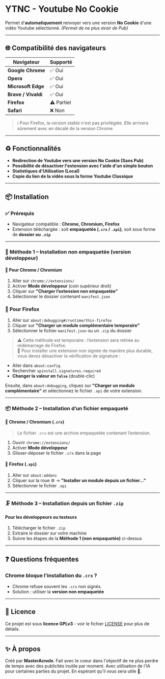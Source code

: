 # YTNC - Youtube No Cookie

Permet d'**automatiquement** renvoyer vers une version **No Cookie** d'une vidéo Youtube sélectionné. _(Permet de ne plus avoir de Pub)_

---

## 🌐 Compatibilité des navigateurs

| Navigateur          | Supporté   |
| ------------------- | ---------- |
| **Google Chrome**   | ✅ Oui     |
| **Opera**           | ✅ Oui     |
| **Microsoft Edge**  | ✅ Oui     |
| **Brave / Vivaldi** | ✅ Oui     |
| **Firefox**         | ⚠️ Partiel |
| **Safari**          | ❌ Non     |

> ℹ️ Pour Firefox, la version stable n'est pas privilégiée. Elle arrivera sûrement avec en décalé de la version Chrome

---

## ♻️ Fonctionnalités

- **Redirection de Youtube vers une version **No Cookie** (Sans Pub)**
- **Possibilité de désactiver l'extension avec l'aide d'un simple bouton**
- **Statistiques d'Utilisation (Local)**
- **Copie du lien de la vidéo sous la forme Youtube Classique**

---

## 📦 Installation

### ✅ Prérequis

- Navigateur compatible : **Chrome, Chromium, Firefox**
- Extension téléchargée : soit **empaquetée (`.crx` / `.xpi`)**, soit sous forme de **dossier ou `.zip`**

---

### 🔧 Méthode 1 – Installation non empaquetée (version développeur)

#### 🧭 Pour **Chrome / Chromium**

1. Aller sur `chrome://extensions/`
2. Activer **Mode développeur** (coin supérieur droit)
3. Cliquer sur **"Charger l’extension non empaquetée"**
4. Sélectionner le dossier contenant `manifest.json`

### 🦊 Pour Firefox

1. Aller sur `about:debugging#/runtime/this-firefox`
2. Cliquer sur **"Charger un module complémentaire temporaire"**
3. Sélectionner le fichier `manifest.json` ou un `.zip` du dossier

> ⚠️ Cette méthode est temporaire : l’extension sera retirée au redémarrage de Firefox.  
> 🔧 Pour installer une extension non signée de manière plus durable, vous devez désactiver la vérification de signature :

- Aller dans `about:config`
- Rechercher `xpinstall.signatures.required`
- **Changer la valeur en `false`** (double-clic)

Ensuite, dans `about:debugging`, cliquez sur **"Charger un module complémentaire"** et sélectionnez le fichier `.xpi` de votre extension.

---

### 📦 Méthode 2 – Installation d’un fichier empaqueté

#### 🧭 Chrome / Chromium (`.crx`)

> Le fichier `.crx` est une archive empaquetée contenant l’extension.

1. Ouvrir `chrome://extensions/`
2. Activer **Mode développeur**
3. Glisser-déposer le fichier `.crx` dans la page

#### 🦊 Firefox (`.xpi`)

1. Aller sur `about:addons`
2. Cliquer sur la roue ⚙️ → **"Installer un module depuis un fichier…"**
3. Sélectionner le fichier `.xpi`

---

### 🗜️ Méthode 3 – Installation depuis un fichier `.zip`

#### Pour les développeurs ou testeurs

1. Télécharger le fichier `.zip`
2. Extraire le dossier sur votre machine
3. Suivre les étapes de la **Méthode 1 (non empaquetée)** ci-dessus

---

## ❓ Questions fréquentes

### Chrome bloque l'installation du `.crx` ?

- Chrome refuse souvent les `.crx` non signés.
- Solution : utiliser la **version non empaquetée**

---

## 📃 Licence

Ce projet est sous **licence GPLv3** - voir le fichier [LICENSE](LICENCE) pour plus de détails.

---

## ✨ À propos

Créé par **MasterAcnolo**. Fait avec le coeur dans l'objectif de ne plus perdre de temps avec des publicités inutile par moment. Avec utilisation de l'IA pour certaines parties du projet. En espérant qu'il vous sera utile 🫶.
